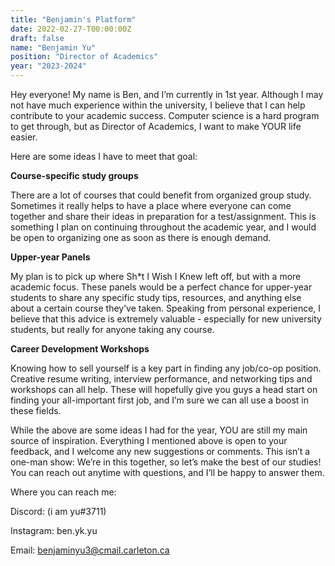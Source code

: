 ```yaml
---
title: "Benjamin's Platform"
date: 2022-02-27-T00:00:00Z
draft: false
name: "Benjamin Yu"
position: "Director of Academics"
year: "2023-2024"
---
```


Hey everyone! My name is Ben, and I’m currently in 1st year. Although I may not have much experience within the university, I believe that I can help contribute to your academic success. Computer science is a hard program to get through, but as Director of Academics, I want to make YOUR life easier.

Here are some ideas I have to meet that goal:

**Course-specific study groups**

There are a lot of courses that could benefit from organized group study. Sometimes it really helps to have a place where everyone can come together and share their ideas in preparation for a test/assignment. This is something I plan on continuing throughout the academic year, and I would be open to organizing one as soon as there is enough demand.

**Upper-year Panels**

My plan is to pick up where Sh*t I Wish I Knew left off, but with a more academic focus. These panels would be a perfect chance for upper-year students to share any specific study tips, resources, and anything else about a certain course they’ve taken. Speaking from personal experience, I believe that this advice is extremely valuable - especially for new university students, but really for anyone taking any course.

**Career Development Workshops**

Knowing how to sell yourself is a key part in finding any job/co-op position. Creative resume writing, interview performance, and networking tips and workshops can all help. These will hopefully give you guys a head start on finding your all-important first job, and I’m sure we can all use a boost in these fields.

While the above are some ideas I had for the year, YOU are still my main source of inspiration. Everything I mentioned above is open to your feedback, and I welcome any new suggestions or comments. This isn’t a one-man show: We’re in this together, so let’s make the best of our studies! You can reach out anytime with questions, and I’ll be happy to answer them.

Where you can reach me:

Discord: (i am yu#3711)

Instagram: ben.yk.yu

Email: benjaminyu3@cmail.carleton.ca

